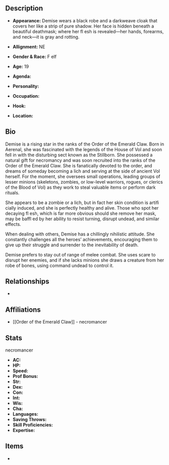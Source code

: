 ## Description
- **Appearance:** Demise wears a black robe and a darkweave cloak that covers her like a strip of pure shadow. Her face is hidden beneath a beautiful deathmask; where her fl esh is revealed—her hands, forearms, and neck—it is gray and rotting.

- **Allignment:** NE

- **Gender & Race:** F elf

- **Age:** 19

- **Agenda:** 

- **Personality:** 

- **Occupation:** 

- **Hook:** 

- **Location:** 

## Bio
Demise is a rising star in the ranks of the Order of the Emerald Claw. Born in Aerenal, she was fascinated with the legends of the House of Vol and soon fell in with the disturbing sect known as the Stillborn. She possessed a natural gift for necromancy and was soon recruited into the ranks of the Order of the Emerald Claw. She is fanatically devoted to the order, and dreams of someday becoming a lich and serving at the side of ancient Vol herself. For the moment, she oversees small operations, leading groups of lesser minions (skeletons, zombies, or low-level warriors, rogues, or clerics of the Blood of Vol) as they work to steal valuable items or perform dark rituals.

She appears to be a zombie or a lich, but in fact her skin condition is artifi cially induced, and she is perfectly healthy and alive. Those who spot her decaying fl esh, which is far more obvious should she remove her mask, may be baffl ed by her ability to resist turning, disrupt undead, and similar effects.

When dealing with others, Demise has a chillingly nihilistic attitude. She constantly challenges all the heroes’ achievements, encouraging them to give up their struggle and surrender to the inevitability of death.

Demise prefers to stay out of range of melee combat. She uses scare to disrupt her enemies, and if she lacks minions she draws a creature from her robe of bones, using command undead to control it.

## Relationships
- 

## Affiliations
- [[Order of the Emerald Claw]] - necromancer

## Stats
necromancer
- **AC:** 
- **HP:** 
- **Speed:** 
- **Prof Bonus:** 
- **Str:** 
- **Dex:** 
- **Con:** 
- **Int:** 
- **Wis:** 
- **Cha:** 
- **Languages:** 
- **Saving Throws:** 
- **Skill Proficiencies:** 
- **Expertise:** 


## Items
- 
